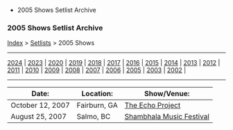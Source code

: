   * 2005 Shows Setlist Archive

### 2005 Shows Setlist Archive

[Index](https://www.reddit.com/r/bassnectar/wiki/index) >
[Setlists](https://www.reddit.com/r/bassnectar/wiki/interactive/setlists) >
2005 Shows

* * *

[2024](./2024.md) | [2023](./2023.md) | [2020](./2020.md) | [2019](./2019.md) | [2018](./2018.md) | [2017](./2017.md) | [2016](./2016.md) | [2015](./2015.md) | [2014](./2014.md) | [2013](./2013.md) | [2012](./2012.md) | [2011](./2011.md) | [2010](./2010.md) | [2009](./2009.md) | [2008](./2008.md) | [2007](./2007.md) | [2006](./2006.md) | [2005](./2005.md) | [2003](./2003.md) | [2002](./2002.md) | 

* * *

Date: | Location: | Show/Venue:  
---|---|---  
October 12, 2007 | Fairburn, GA | [The Echo Project](./2007.md/theechoproject)  
August 25, 2007 | Salmo, BC | [Shambhala Music Festival](./2007.md/shambhala)

